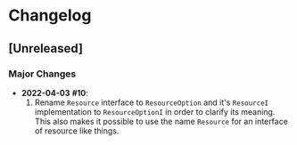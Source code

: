 # Changelog
## [Unreleased]
### Major Changes
* **2022-04-03** **\#10**:
  1. Rename `Resource` interface to `ResourceOption` and it's `ResourceI`
     implementation to `ResourceOptionI` in order to clarify its meaning.
     This also makes it possible to use the name `Resource` for an interface
     of resource like things.
